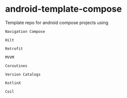 # android-template-compose

Template repo for android compose projects using

`Navigation Compose`

`Hilt`

`Retrofit`

`MVVM`

`Coroutines`

`Version Catalogs`

`KotlinX`

`Coil`

